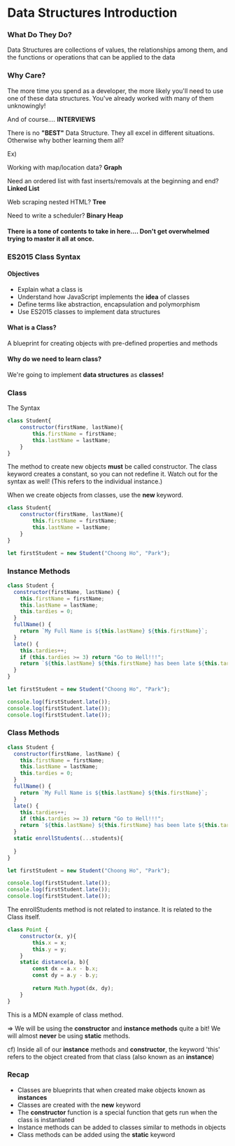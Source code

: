 # Data Structures Introduction

### What Do They Do?

Data Structures are collections of values, the relationships among them, and the functions or operations that can be applied to the data

### Why Care?

The more time you spend as a developer, the more likely you'll need to use one of these data structures. You've already worked with many of them unknowingly! 

And of course.... **INTERVIEWS**

There is no **"BEST"** Data Structure. They all excel in different situations. Otherwise why bother learning them all?

Ex) 

Working with map/location data? **Graph**

Need an ordered list with fast inserts/removals at the beginning and end? **Linked List**

Web scraping nested HTML? **Tree**

Need to write a scheduler? **Binary Heap**

#### There is a tone of contents to take in here.... Don't get overwhelmed trying to master it all at once.

### ES2015 Class Syntax

#### Objectives

- Explain what a class is
- Understand how JavaScript implements the **idea** of classes
- Define terms like abstraction, encapsulation and polymorphism
- Use ES2015 classes to implement data structures

#### What is a Class?

A blueprint for creating objects with pre-defined properties and methods

#### Why do we need to learn class?

We're going to implement **data structures** as **classes!**

### Class

The Syntax

```javascript
class Student{
    constructor(firstName, lastName){
		this.firstName = firstName;
        this.lastName = lastName;
    }
}
```

The method to create new objects **must** be called constructor. The class keyword creates a constant, so you can not redefine it. Watch out for the syntax as well! (This refers to the individual instance.)

When we create objects from classes, use the **new** keyword.

```javascript
class Student{
    constructor(firstName, lastName){
		this.firstName = firstName;
        this.lastName = lastName;
    }
}	

let firstStudent = new Student("Choong Ho", "Park");
```

### Instance Methods

```javascript
class Student {
  constructor(firstName, lastName) {
    this.firstName = firstName;
    this.lastName = lastName;
    this.tardies = 0;
  }
  fullName() {
    return `My Full Name is ${this.lastName} ${this.firstName}`;
  }
  late() {
    this.tardies++;
    if (this.tardies >= 3) return "Go to Hell!!!";
    return `${this.lastName} ${this.firstName} has been late ${this.tardies} times`;
  }
}

let firstStudent = new Student("Choong Ho", "Park");

console.log(firstStudent.late());
console.log(firstStudent.late());
console.log(firstStudent.late());
```

### Class Methods

```javascript
class Student {
  constructor(firstName, lastName) {
    this.firstName = firstName;
    this.lastName = lastName;
    this.tardies = 0;
  }
  fullName() {
    return `My Full Name is ${this.lastName} ${this.firstName}`;
  }
  late() {
    this.tardies++;
    if (this.tardies >= 3) return "Go to Hell!!!";
    return `${this.lastName} ${this.firstName} has been late ${this.tardies} times`;
  }
  static enrollStudents(...students){
      
  }
}

let firstStudent = new Student("Choong Ho", "Park");

console.log(firstStudent.late());
console.log(firstStudent.late());
console.log(firstStudent.late());
```

The enrollStudents method is not related to instance. It is related to the Class itself.

```javascript
class Point {
    constructor(x, y){
        this.x = x;
        this.y = y;
    }
    static distance(a, b){
        const dx = a.x - b.x;
        const dy = a.y - b.y;
        
        return Math.hypot(dx, dy);
    }
}
```

This is a MDN example of class method.

=> We will be using the **constructor** and **instance methods** quite a bit! We will almost **never** be using **static** methods.

cf) Inside all of our **instance** methods and **constructor**, the keyword 'this' refers to the object created from that class (also known as an **instance**)

### Recap

- Classes are blueprints that when created make objects known as **instances**
- Classes are created with the **new** keyword
- The **constructor** function is a special function that gets run when the class is instantiated
- Instance methods can be added to classes similar to methods in objects
- Class methods can be added using the **static** keyword